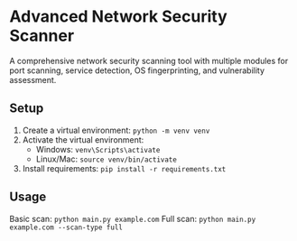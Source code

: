 # Advanced Network Security Scanner

A comprehensive network security scanning tool with multiple modules for port scanning, 
service detection, OS fingerprinting, and vulnerability assessment.

## Setup
1. Create a virtual environment: `python -m venv venv`
2. Activate the virtual environment:
   - Windows: `venv\Scripts\activate`
   - Linux/Mac: `source venv/bin/activate`
3. Install requirements: `pip install -r requirements.txt`

## Usage
Basic scan: `python main.py example.com`
Full scan: `python main.py example.com --scan-type full`
